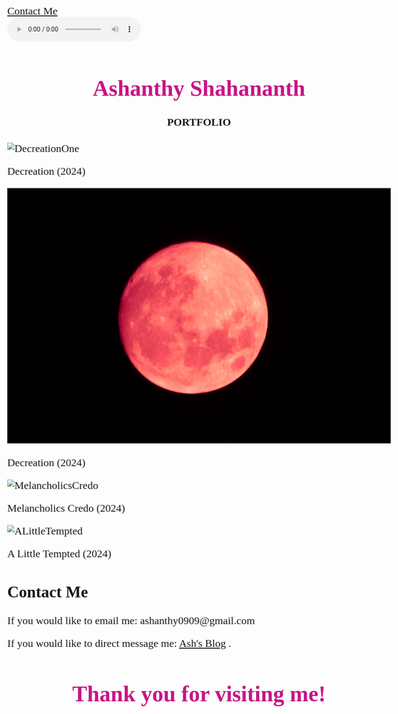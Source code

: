 <html>
  <head>
  <div>
    <a href="#contact-me;" style="font-family:Times New Roman;">Contact Me</a>
</div>
    
<link href='https://fonts.googleapis.com/css?family=Ballet' rel='stylesheet'>
<style>
body {
    font-family: 'Ballet';font-size: 24px;
}
</style>
  <style>
      html {
          cursor: url('cursor.cur'), auto;
      }
  </style> 
  

<body>

  <audio autoplay controls>
  <source src="Luna.mp3" type="audio/mpeg">
  Your browser does not support the audio element.
</audio>

<h1 style="font-family:Ballet; text-align: center; color:MediumVioletRed; font-size:50px; "><b>Ashanthy Shahananth</b></h1>
<h4 style="font-family:Times New Roman; text-align: center;">PORTFOLIO</h4>

  <img src="https://github.com/iamapsyop/iamapsyop.github.io/blob/main/_MG_1123.jpg?raw=true" alt="DecreationOne" />
  <p style="font-family:Times New Roman;">Decreation (2024)</p>
<img src="https://github.com/iamapsyop/iamapsyop.github.io/blob/main/_MG_0936-3.jpg?raw=true" alt="DecreationTwo" />
<p style="font-family:Times New Roman;">Decreation (2024)</p>
<img src="https://github.com/iamapsyop/iamapsyop.github.io/blob/main/IMG_9513.JPG?raw=true" alt="MelancholicsCredo" />
<p style="font-family:Times New Roman;" >Melancholics Credo (2024)</p>
 <img src="https://github.com/iamapsyop/iamapsyop.github.io/blob/main/_MG_9848.jpg?raw=true?" alt="ALittleTempted" />
 <p style="font-family:Times New Roman;">A Little Tempted (2024)</p>


<h2 style="font-family:Times New Roman;" id="contact-me;">Contact Me</h2>
<p style="font-family:Times New Roman;">If you would like to email me: ashanthy0909@gmail.com</p>
<p style="font-family:Times New Roman;">If you would like to direct message me: <a href="https://www.instagram.com/ashanthy999/" target="_blank">Ash's Blog</a> .</p>



<h1 style="font-family:Ballet; text-align: center; color:MediumVioletRed; font-size:50px; "><b>Thank you for visiting me!</b></h1>

</body>



